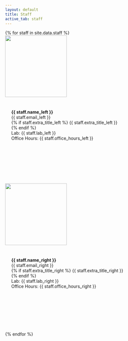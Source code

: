 ```yaml
---
layout: default
title: Staff
active_tab: staff
---
```


<div class="container-fluid">
  {% for staff in site.data.staff %}
    <div class="row">
      <div class="col-md-3 col-xs-6" style="margin-bottom: 20px">
        <img src="{{staff.pic_left}}" style="height: 100%; width: 100%; max-height: 200px; max-width: 200px"/>
      </div>
      <div class="col-md-3 col-xs-6" style="height: 200px; padding: 20px; margin-bottom: 20px">
        <span> <b>{{ staff.name_left }}</b></span><br>
        <span> {{ staff.email_left }}</span><br>
        {% if staff.extra_title_left %}
        <span> {{ staff.extra_title_left }}</span><br>
        {% endif %}
        <br>
        <span> Lab: {{ staff.lab_left }}</span><br>
        <span> Office Hours: {{ staff.office_hours_left }}</span>
      </div>
      <div class="col-md-3 col-xs-6" style="margin-bottom: 20px">
        <img src="{{staff.pic_right}}" style="height: 100%; width: 100%; max-height: 200px; max-width: 200px"/>
      </div>
      <div class="col-md-3 col-xs-6" style="height:200px; padding: 20px; margin-bottom: 20px">
        <span> <b>{{ staff.name_right }}</b></span><br>
        <span> {{ staff.email_right }}</span><br>
        {% if staff.extra_title_right %}
        <span> {{ staff.extra_title_right }}</span><br>
        {% endif %}
        <br>
        <span> Lab: {{ staff.lab_right }}</span><br>
        <span> Office Hours:  {{ staff.office_hours_right }}</span>
        </div>
      </div>
  {% endfor %}
</div>



